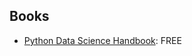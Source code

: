 ## Books
* [Python Data Science Handbook](https://github.com/jakevdp/PythonDataScienceHandbook): FREE
